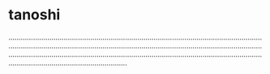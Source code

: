 # tanoshi

..............................................................................................................................................................................................................................................................................................................................................................................................................................................
